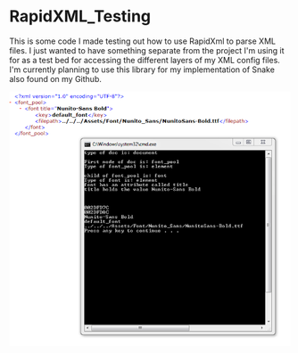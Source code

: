 # RapidXML_Testing

This is some code I made testing out how to use RapidXml to parse XML files. I just wanted to have something separate from the project I'm using it for as a test bed for accessing the different layers of my XML config files. I'm currently planning to use this library for my implementation of Snake also found on my Github.

![Sample Output](https://github.com/Tello-/RapidXML_Testing/blob/master/xmlParsing/SampleOutput.PNG)

